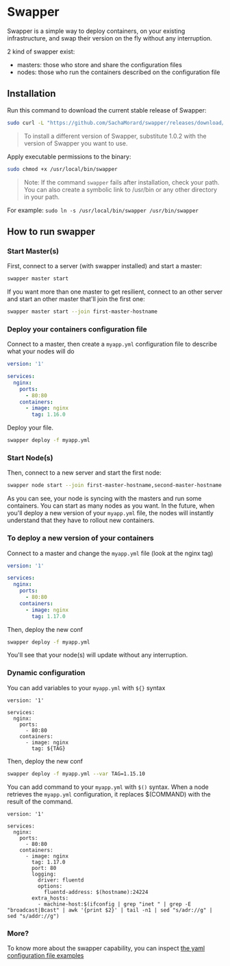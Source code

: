 # Swapper 

Swapper is a simple way to deploy containers, on your existing infrastructure, and swap their version on the fly without any interruption.


2 kind of swapper exist:
- masters: those who store and share the configuration files
- nodes: those who run the containers described on the configuration file

## Installation

Run this command to download the current stable release of Swapper:

```bash
sudo curl -L "https://github.com/SachaMorard/swapper/releases/download/1.0.2/swapper-$(uname -s)-$(uname -m)" -o /usr/local/bin/swapper
```
>To install a different version of Swapper, substitute 1.0.2 with the version of Swapper you want to use.

Apply executable permissions to the binary:

```bash
sudo chmod +x /usr/local/bin/swapper
```

>Note: If the command `swapper` fails after installation, check your path. You can also create a symbolic link to /usr/bin or any other directory in your path. 

For example: 
`sudo ln -s /usr/local/bin/swapper /usr/bin/swapper`


## How to run swapper

### Start Master(s)

First, connect to a server (with swapper installed) and start a master:
```bash
swapper master start
```

If you want more than one master to get resilient, connect to an other server and start an other master that'll join the first one:
```bash
swapper master start --join first-master-hostname
```

### Deploy your containers configuration file

Connect to a master, then create a `myapp.yml` configuration file to describe what your nodes will do
```yaml
version: '1'

services:
  nginx:
    ports:
      - 80:80
    containers:
      - image: nginx
        tag: 1.16.0
```

Deploy your file.
```bash
swapper deploy -f myapp.yml
```

### Start Node(s)

Then, connect to a new server and start the first node:
```bash
swapper node start --join first-master-hostname,second-master-hostname --apply myapp.yml
```
As you can see, your node is syncing with the masters and run some containers. You can start as many nodes as you want.
In the future, when you'll deploy a new version of your `myapp.yml` file, the nodes will instantly understand that they have to rollout new containers.


### To deploy a new version of your containers

Connect to a master and change the `myapp.yml` file (look at the nginx tag)
```yaml
version: '1'

services:
  nginx:
    ports:
      - 80:80
    containers:
      - image: nginx
        tag: 1.17.0
```

Then, deploy the new conf
```bash
swapper deploy -f myapp.yml
```
You'll see that your node(s) will update without any interruption.

### Dynamic configuration

You can add variables to your `myapp.yml` with `${}` syntax
```
version: '1'

services:
  nginx:
    ports:
      - 80:80
    containers:
      - image: nginx
        tag: ${TAG}
```
Then, deploy the new conf
```bash
swapper deploy -f myapp.yml --var TAG=1.15.10
```

You can add command to your `myapp.yml` with `$()` syntax. When a node retrieves the `myapp.yml` configuration, it replaces $(COMMAND) with the result of the command. 
```
version: '1'

services:
  nginx:
    ports:
      - 80:80
    containers:
      - image: nginx
        tag: 1.17.0
        port: 80
        logging:
          driver: fluentd
          options:
            fluentd-address: $(hostname):24224
        extra_hosts:
          - machine-host:$(ifconfig | grep "inet " | grep -E "broadcast|Bcast" | awk '{print $2}' | tail -n1 | sed "s/adr://g" | sed "s/addr://g")
```


### More?

To know more about the swapper capability, you can inspect [the yaml configuration file examples](https://github.com/SachaMorard/swapper/tree/master/doc/swapper.yml.examples)
